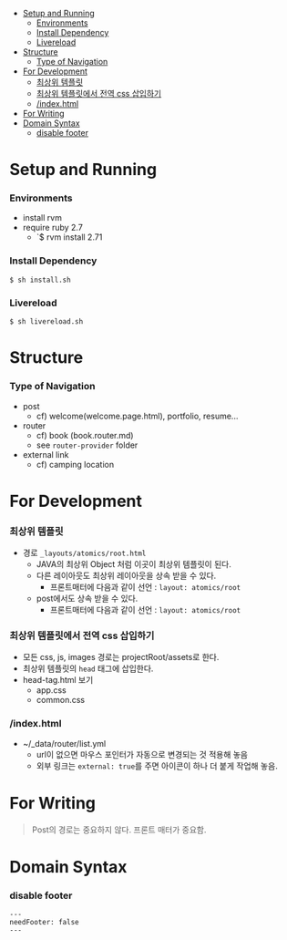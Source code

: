 - [Setup and Running](#setup-and-running)
    - [Environments](#environments)
    - [Install Dependency](#install-dependency)
    - [Livereload](#livereload)
- [Structure](#structure)
    - [Type of Navigation](#type-of-navigation)
- [For Development](#for-development)
    - [최상위 템플릿](#최상위-템플릿)
    - [최상위 템플릿에서 전역 css 삽입하기](#최상위-템플릿에서-전역-css-삽입하기)
    - [/index.html](#indexhtml)
- [For Writing](#for-writing)
- [Domain Syntax](#domain-syntax)
    - [disable footer](#disable-footer)

# Setup and Running

### Environments

- install rvm
- require ruby 2.7
  - `$ rvm install 2.71

### Install Dependency

```
$ sh install.sh
```

### Livereload

```
$ sh livereload.sh
```

# Structure

### Type of Navigation

- post
  - cf) welcome(welcome.page.html), portfolio, resume...
- router
  - cf) book (book.router.md)
  - see `router-provider` folder
- external link
  - cf) camping location

# For Development

### 최상위 템플릿

- 경로 `_layouts/atomics/root.html`
  - JAVA의 최상위 Object 처럼 이곳이 최상위 템플릿이 된다.
  - 다른 레이아웃도 최상위 레이아웃을 상속 받을 수 있다.
    - 프론트매터에 다음과 같이 선언 : `layout: atomics/root`
  - post에서도 상속 받을 수 있다.
    - 프론트매터에 다음과 같이 선언 : `layout: atomics/root`

### 최상위 템플릿에서 전역 css 삽입하기

- 모든 css, js, images 경로는 projectRoot/assets로 한다.
- 최상위 템플릿의 `head` 태그에 삽입한다.
- head-tag.html 보기
  - app.css
  - common.css

### /index.html

- ~/\_data/router/list.yml
  - url이 없으면 마우스 포인터가 자동으로 변경되는 것 적용해 놓음
  - 외부 링크는 `external: true`를 주면 아이콘이 하나 더 붙게 작업해 놓음.

# For Writing

> Post의 경로는 중요하지 않다. 프론트 매터가 중요함.

# Domain Syntax

### disable footer

```
---
needFooter: false
---
```
